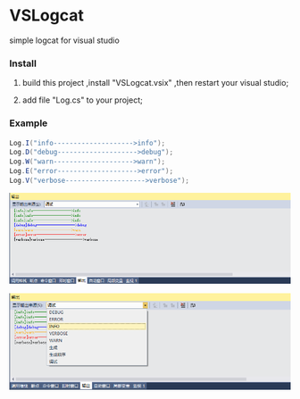 VSLogcat
========

simple logcat for visual studio

### Install

1. build this project ,install "VSLogcat.vsix" ,then restart your visual studio;

2. add file "Log.cs" to your project;

### Example
```csharp
Log.I("info-------------------->info");
Log.D("debug-------------------->debug");
Log.W("warn-------------------->warn");
Log.E("error-------------------->error");
Log.V("verbose-------------------->verbose");
```

![image](https://raw.githubusercontent.com/liyang1221/VSLogcat/master/Screenshot/1.png)


![image](https://raw.githubusercontent.com/liyang1221/VSLogcat/master/Screenshot/2.png)
